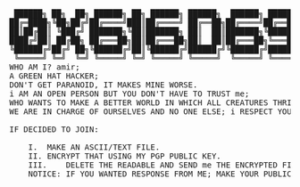 <pre style="margin: auto;"> ██████╗ ██╗  ██╗ ██████╗ ██╗ ██████╗ ██████╗  ██████╗ █████╗ ███████╗██████╗ 
██╔═████╗╚██╗██╔╝██╔════╝███║██╔════╝ ██╔══██╗██╔════╝██╔══██╗╚════██║╚════██╗
██║██╔██║ ╚███╔╝ ███████╗╚██║███████╗ ██║  ██║███████╗╚██████║    ██╔╝ █████╔╝
████╔╝██║ ██╔██╗ ██╔═══██╗██║██╔═══██╗██║  ██║██╔═══██╗╚═══██║   ██╔╝ ██╔═══╝ 
╚██████╔╝██╔╝ ██╗╚██████╔╝██║╚██████╔╝██████╔╝╚██████╔╝█████╔╝   ██║  ███████╗
 ╚═════╝ ╚═╝  ╚═╝ ╚═════╝ ╚═╝ ╚═════╝ ╚═════╝  ╚═════╝ ╚════╝    ╚═╝  ╚══════╝
WHO AM I? amir;
A GREEN HAT HACKER; 
DON'T GET PARANOID, IT MAKES MINE WORSE.
i AM AN OPEN PERSON BUT YOU DON'T HAVE TO TRUST me;
WHO WANTS TO MAKE A BETTER WORLD IN WHICH ALL CREATURES THRIVE?
WE ARE IN CHARGE OF OURSELVES AND NO ONE ELSE; i RESPECT YOU AND YOUR DECISION.

IF DECIDED TO JOIN:

	I.	MAKE AN ASCII/TEXT FILE.
	II.	ENCRYPT THAT USING MY PGP PUBLIC KEY.
	III.	DELETE THE READABLE AND SEND me THE ENCRYPTED FILE.
	NOTICE: IF YOU WANTED RESPONSE FROM ME; MAKE YOUR PUBLIC KEY AVAILABLE.</pre>
